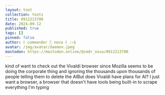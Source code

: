 ```yaml
---
layout: toot
collection: toots
title: 0912213700
date: 2024-09-12
published: true
tags: []
pinned: false
author: ⸸ commander ░ nova ⸸ :~$
avatar: /img/avatar/daemon.jpeg
mastodon: https://mastodon.online/@cmdr_nova/0912213700
---
```


kind of want to check out the Vivaldi browser since Mozilla seems to be doing the corporate thing and ignoring the thousands upon thousands of people telling them to delete the AIBut does Vivaldi have plans for AI? I just want a browser, a browser that doesn't have tools being built-in to scrape everything I'm typing
